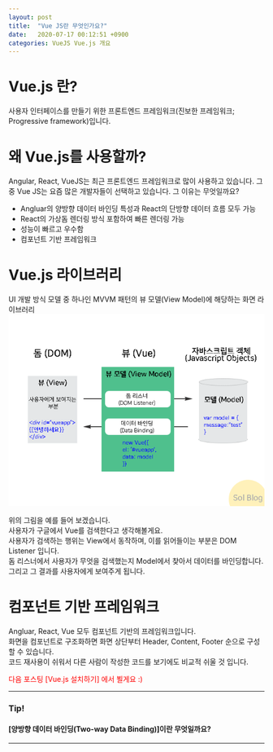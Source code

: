```yaml
---
layout: post
title:  "Vue JS란 무엇인가요?"
date:   2020-07-17 00:12:51 +0900
categories: VueJS Vue.js 개요
---
```

# Vue.js 란?
사용자 인터페이스를 만들기 위한 프론트엔드 프레임워크(진보한 프레임워크; Progressive framework)입니다.

# 왜 Vue.js를 사용할까?
Angular, React, VueJS는 최근 프론트엔드 프레임워크로 많이 사용하고 있습니다. 
그 중 Vue JS는 요즘 많은 개발자들이 선택하고 있습니다. 그 이유는 무엇일까요?
- Angluar의 양방향 데이터 바인딩 특성과 React의 단방향 데이터 흐름 모두 가능
- React의 가상돔 렌더링 방식 포함하여 빠른 렌더링 가능
- 성능이 빠르고 우수함
- 컴포넌트 기반 프레임워크

# Vue.js 라이브러리
UI 개발 방식 모델 중 하나인 MVVM 패턴의 뷰 모델(View Model)에 해당하는 화면 라이브러리
![Alt text](/assets/vueArch01.png "MVVM View Model")

위의 그림을 예를 들어 보겠습니다.   
사용자가 구글에서 Vue를 검색한다고 생각해볼게요.   
사용자가 검색하는 행위는 View에서 동작하며, 이를 읽어들이는 부분은 DOM Listener 입니다.   
돔 리스너에서 사용자가 무엇을 검색했는지 Model에서 찾아서 데이터를 바인딩합니다.   
그리고 그 결과를 사용자에게 보여주게 됩니다.   

# 컴포넌트 기반 프레임워크
Angluar, React, Vue 모두 컴포넌트 기반의 프레임워크입니다.   
화면을 컴포넌트로 구조화하면 화면 상단부터 Header, Content, Footer 순으로 구성할 수 있습니다.   
코드 재사용이 쉬워서 다른 사람이 작성한 코드를 보기에도 비교적 쉬울 것 입니다.

<span style="color:red">다음 포스팅 [Vue.js 설치하기] 에서 뵐게요 :) </span>

***
### Tip!
#### [양방향 데이터 바인딩(Two-way Data Binding)]이란 무엇일까요?
[jekyll-docs]: https://jekyllrb.com/docs/home
***
